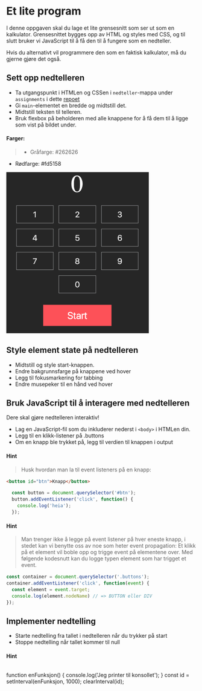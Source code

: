 # Et lite program

I denne oppgaven skal du lage et lite grensesnitt som ser ut som en kalkulator. Grensesnittet bygges opp av HTML og styles med CSS, og til slutt bruker vi JavaScript til å få den til å fungere som en nedteller.

Hvis du alternativt vil programmere den som en faktisk kalkulator, må du gjerne gjøre det også.

## Sett opp nedtelleren
* Ta utgangspunkt i HTMLen og CSSen i `nedteller`-mappa under `assignments` i dette [repoet](https://github.com/bekk/web-intro)
* Gi `main`-elementet en bredde og midtstill det.
* Midtstill teksten til telleren.
* Bruk flexbox på beholderen med alle knappene for å få dem til å ligge som vist på bildet under.

#### Farger:
> * Gråfarge: #262626
* Rødfarge: #fd5158


<div style="width:27em;">
  <img src="../resources/nedteller.png" />
</div>

## Style element state på nedtelleren
* Midtstill og style start-knappen.
* Endre bakgrunnsfarge på knappene ved hover
* Legg til fokusmarkering for tabbing
* Endre musepeker til en hånd ved hover

## Bruk JavaScript til å interagere med nedtelleren
Dere skal gjøre nedtelleren interaktiv!

* Lag en JavaScript-fil som du inkluderer nederst i `<body>` i HTMLen din.
* Legg til en klikk-listener på .buttons
* Om en knapp ble trykket på, legg til verdien til knappen i output

#### Hint
> Husk hvordan man la til event listeners på en knapp:
```html
<button id="btn">Knapp</button>
```
```js
  const button = document.querySelector('#btn');
  button.addEventListener('click', function() {
    console.log('heia');
  });
```

#### Hint
>Man trenger ikke å legge på event listener på hver eneste knapp, i stedet kan vi benytte oss av noe som heter event propagation: Et klikk på et element vil boble opp og trigge event på elementene over. Med følgende kodesnutt kan du logge typen element som har trigget et event.
```js
const container = document.querySelector('.buttons');
container.addEventListener('click', function(event) {
  const element = event.target;
  console.log(element.nodeName) // => BUTTON eller DIV
});
```

## Implementer nedtelling

* Starte nedtelling fra tallet i nedtelleren når du trykker på start
* Stoppe nedtelling når tallet kommer til null

#### Hint
>```js
function enFunksjon() {
  console.log('Jeg printer til konsollet');
}
const id = setInterval(enFunksjon, 1000);
clearInterval(id);
```
